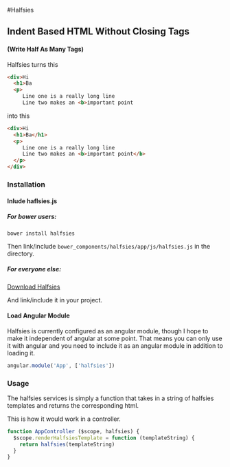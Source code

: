 #Halfsies
## Indent Based HTML Without Closing Tags

#### (Write Half As Many Tags)

Halfsies turns this

```HTML
<div>Hi
  <h1>Ba
  <p>
     Line one is a really long line
     Line two makes an <b>important point
```

into this
```HTML
<div>Hi
  <h1>Ba</h1>
  <p>
     Line one is a really long line
     Line two makes an <b>important point</b>
  </p>
</div>
```

### Installation
#### Inlude haflsies.js
##### For bower users:

`bower install halfsies`

Then link/include `bower_components/halfsies/app/js/halfsies.js` in the directory.

##### For everyone else:

[Download Halfsies](https://raw.githubusercontent.com/jkarmel/Halfsies/master/app/js/halfsies.js)

And link/include it in your project.

#### Load Angular Module

Halfsies is currently configured as an angular module, though I hope to make it independent of angular at some point. That means you can only use it with angular and you need to include it as an angular module in addition to loading it.

```javascript
angular.module('App', ['halfsies'])
```

### Usage
The halfsies services is simply a function that takes in a string of halfsies templates and returns the corresponding html.

This is how it would work in a controller.

```javascript
function AppController ($scope, halfsies) {
  $scope.renderHalfsiesTemplate = function (templateString) {
    return halfsies(templateString)
  }
}
```
